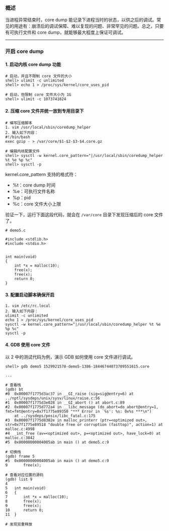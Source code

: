 ### 概述

当进程异常结束时，core dump 能记录下进程当时的状态，以供之后的调试。常见的用途有：崩溃后的调试保障、难以复现的问题、非常罕见的问题。总之，只要有可执行文件和 core dump，就能够最大程度上保证可调试。

---

### 开启 core dump

#### 1. 启动内核 core dump 功能

```
# 启动，并且不限制 core 文件的大小
shell> ulimit -c unlimited
shell> echo 1 > /proc/sys/kernel/core_uses_pid

# 启动，但限制 core 文件大小为 1G
shell> ulimit -c 1073741824
```

#### 2. 压缩 core 文件并统一放到专用目录下

```
# 编写压缩脚本
1. vim /usr/local/sbin/coredump_helper
2. 输入如下内容：
#!/bin/bash
exec gzip - > /var/core/$1-$2-$3-$4.core.gz

# 编辑内核配置文件
shell> sysctl -w kernel.core_pattern="|/usr/local/sbin/coredump_helper %t %e %p %c"
shell> sysctl -p
```

kernel.core_pattern 支持的格式符：

- %t：core dump 时间
- %e：可执行文件名称
- %p：pid
- %c：core 文件大小上限

验证一下，运行下面这段代码，就会在 `/var/core` 目录下发现压缩后的 core 文件了。

```
# demo5.c

#include <stdlib.h>
#include <stdio.h>


int main(void)
{
	int *x = malloc(10);
	free(x);
	free(x);
	return 0;
}
```

#### 3. 配置启动脚本确保开启


```
1. vim /etc/rc.local
2. 输入如下内容：
ulimit -c unlimited
echo 1 > /proc/sys/kernel/core_uses_pid
sysctl -w kernel.core_pattern="|/usr/local/sbin/coredump_helper %t %e %p %c"
sysctl -p
```

#### 4. GDB 使用 core 文件

以 2 中的测试代码为例，演示 GDB 如何使用 core 文件进行调试。

```
shell> gdb demo5 1529921578-demo5-1386-18446744073709551615.core

...

# 查看栈
(gdb) bt
#0  0x00007f1775d3ac37 in __GI_raise (sig=sig@entry=6) at ../nptl/sysdeps/unix/sysv/linux/raise.c:56
#1  0x00007f1775d3e028 in __GI_abort () at abort.c:89
#2  0x00007f1775d772a4 in __libc_message (do_abort=do_abort@entry=1, fmt=fmt@entry=0x7f1775e89350 "*** Error in `%s': %s: 0x%s ***\n")
    at ../sysdeps/posix/libc_fatal.c:175
#3  0x00007f1775d8382e in malloc_printerr (ptr=<optimized out>, str=0x7f1775e89518 "double free or corruption (fasttop)", action=1) at malloc.c:4998
#4  _int_free (av=<optimized out>, p=<optimized out>, have_lock=0) at malloc.c:3842
#5  0x00000000004005ab in main () at demo5.c:9

# 切换栈
(gdb) frame 5
#5  0x00000000004005ab in main () at demo5.c:9
9		free(x);

# 查看对应位置的源码
(gdb) list 9
4	
5	int main(void)
6	{
7		int *x = malloc(10);
8		free(x);
9		free(x);
10		return 0;
11	}

# 发现双重释放
```

